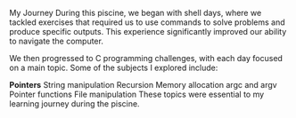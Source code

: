 My Journey
During this piscine, we began with shell days, where we tackled exercises that required us to use commands to solve problems and produce specific outputs. This experience significantly improved our ability to navigate the computer.

We then progressed to C programming challenges, with each day focused on a main topic. Some of the subjects I explored include:

**Pointers**
String manipulation
Recursion
Memory allocation
argc and argv
Pointer functions
File manipulation
These topics were essential to my learning journey during the piscine.
